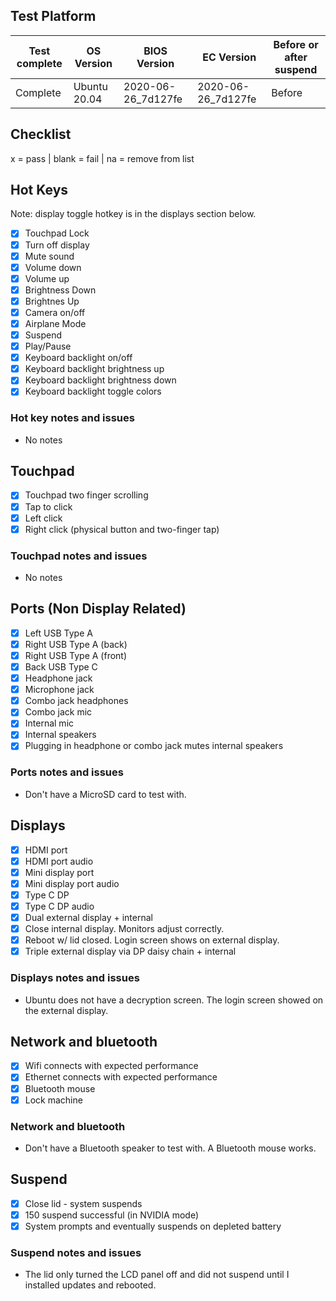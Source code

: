 ## Test Platform

| Test complete | OS Version    | BIOS Version | EC Version | Before or after suspend |
| ------------- | ------------- | ------------ | ---------- | ----------------------- |
| Complete | Ubuntu 20.04 | 2020-06-26_7d127fe | 2020-06-26_7d127fe | Before          |

## Checklist
x = pass | blank = fail | na = remove from list

## Hot Keys

Note: display toggle hotkey is in the displays section below.

- [X] Touchpad Lock
- [X] Turn off display
- [X] Mute sound
- [X] Volume down
- [X] Volume up
- [X] Brightness Down
- [X] Brightnes Up
- [X] Camera on/off
- [X] Airplane Mode
- [X] Suspend
- [X] Play/Pause
- [X] Keyboard backlight on/off
- [X] Keyboard backlight brightness up
- [X] Keyboard backlight brightness down
- [X] Keyboard backlight toggle colors

### Hot key notes and issues

- No notes

## Touchpad

- [X] Touchpad two finger scrolling 
- [X] Tap to click
- [X] Left click
- [X] Right click (physical button and two-finger tap)

### Touchpad notes and issues

- No notes

## Ports (Non Display Related)

- [X] Left USB Type A
- [X] Right USB Type A (back)
- [X] Right USB Type A (front)
- [X] Back USB Type C
- [X] Headphone jack
- [X] Microphone jack
- [X] Combo jack headphones
- [X] Combo jack mic
- [X] Internal mic
- [X] Internal speakers
- [X] Plugging in headphone or combo jack mutes internal speakers

### Ports notes and issues

- Don't have a MicroSD card to test with.

## Displays

- [X] HDMI port
- [X] HDMI port audio
- [X] Mini display port
- [X] Mini display port audio
- [X] Type C DP
- [X] Type C DP audio
- [X] Dual external display + internal
- [X] Close internal display. Monitors adjust correctly.
- [X] Reboot w/ lid closed. Login screen shows on external display.
- [X] Triple external display via DP daisy chain + internal

### Displays notes and issues

- Ubuntu does not have a decryption screen. The login screen showed on the external display.

## Network and bluetooth

- [X] Wifi connects with expected performance
- [X] Ethernet connects with expected performance
- [X] Bluetooth mouse
- [X] Lock machine

### Network and bluetooth

- Don't have a Bluetooth speaker to test with. A Bluetooth mouse works.

## Suspend

- [X] Close lid - system suspends
- [X] 150 suspend successful (in NVIDIA mode)
- [X] System prompts and eventually suspends on depleted battery

### Suspend notes and issues

- The lid only turned the LCD panel off and did not suspend until I installed updates and rebooted.

